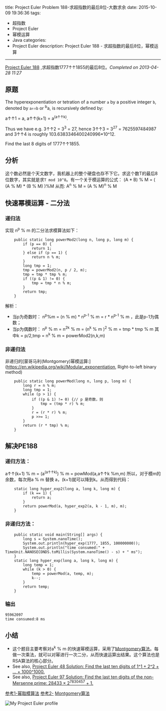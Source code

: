 title: Project Euler Problem 188-求超指数的最后8位-大数求余
date: 2015-10-09 19:36:36
tags:
- 超指数
- Project Euler
- 幂模运算
- Java
categories:
- Project Euler
description: Project Euler 188 - 求超指数的最后8位，幂模运算
---
[Project Euler 188](https://projecteuler.net/problem=188) ,求超指数1777↑↑1855的最后8位。*Completed on 2013-04-28  11:27*
<!--more-->
## 原题
The hyperexponentiation or tetration of a number `a` by a positive integer `b`, denoted by `a↑↑b` or <sup>b</sup>a, is recursively defined by:

a↑↑1 = a,
a↑↑(k+1) = a<sup>(a↑↑k)</sup>.

Thus we have e.g. 3↑↑2 = 3<sup>3</sup> = 27, hence 3↑↑3 = 3<sup>27</sup> = 7625597484987 and 3↑↑4 is roughly 103.6383346400240996*10^12.

Find the last 8 digits of 1777↑↑1855.

## 分析
这个数必然是个天文数字，我机器上的整个硬盘也存不下它。求这个数T的最后8位数字，其实就是求`T mod 10^8`。有一个关于模运算的公式：
(A \* B) % M = ( (A % M) \* (B % M) )%M
从而:
A<sup>n</sup> % M = (A % M)<sup>n</sup> % M

## 快速幂模运算 - 二分法
### 递归法
实现 n<sup>p</sup> % m 的二分法求模算法如下：
```
    public static long powerMod2(long n, long p, long m) {
        if (p == 0) {
            return 1;
        } else if (p == 1) {
            return n % m;
        }
        long tmp = 1;
        tmp = powerMod2(n, p / 2, m);
        tmp = tmp * tmp % m;
        if ((p & 1) != 0) {
            tmp = tmp * n % m;
        }
        return tmp;
    }
```

解析：
* 当p为奇数时：
n<sup>p</sup>%m = (n % m) * n<sup>p-1</sup> % m = r * n<sup>p-1</sup> % m ，此是p-1为偶数；
* 当p为偶数时：
    n<sup>p</sup> % m = n<sup>2k</sup> % m = (n<sup>k</sup> % m )<sup>2</sup> % m = tmp * tmp % m
    其中k = p/2,tmp = n<sup>k</sup> % m = powerMod2(n,k,m)

### 非递归法
<a name="powerMod"></a>非递归的[蒙哥马利(Montgomery)幂模运算:](https://en.wikipedia.org/wiki/Modular_exponentiation, Right-to-left binary method)

```
    public static long powerMod(long n, long p, long m) {
        long r = n % m;
        long tmp = 1;
        while (p > 1) {
            if ((p & 1) != 0) {// p 是奇数，则
                tmp = (tmp * r) % m;
            }
            r = (r * r) % m;
            p >>= 1;
        }
        return (r * tmp) % m;
    }
```

## 解决PE188

### 递归方法：
a↑↑(k+1) % m = (a<sup>(a↑↑k)</sup>) % m = powMod(a,a↑↑k %m,m)
所以，对于模m的余数，每次用a % m 替换 a，(k+1)就可以降到k。从而得到代码：
```
    static long hyper_exp2(long a, long k, long m) {
        if (k == 1) {
            return a;
        }
        return powerMod(a, hyper_exp2(a, k - 1, m), m);
    }
```

### 非递归方法：
```
    public static void main(String[] args) {
        long s = System.nanoTime();
        System.out.println(hyper_exp(1777, 1855, 100000000));
        System.out.println("time consumed:" + TimeUnit.NANOSECONDS.toMillis(System.nanoTime() - s) + " ms");
    }
    static long hyper_exp(long a, long k, long m) {
        long temp = 1;
        while (k > 0) {
            temp = powerMod(a, temp, m);
            k--;
        }
        return temp;
    }
```

### 输出
```
95962097
time consumed:8 ms
```

## 小结
*   这个题目主要考察对a<sup>k</sup> % m 的快速幂模运算，采用了[Montgomery算法](https://en.wikipedia.org/wiki/Modular_exponentiation)。每做一次乘法，就可以对幂进行一次二分，从而快速运算出结果。这个算法也是RSA算法的核心部分。
*   See also, [Project Euler 48 Solution: Find the last ten digits of 1^1 + 2^2 + ... + 1000^1000.](/2015/10/09/PE48)
*   See also, [Project Euler 97 Solution: Find the last ten digits of the non-Mersenne prime: 28433 × 2<sup>7830457</sup> + 1.](https://projecteuler.net/problem=97)

[参考1-幂取模算法](http://blog.csdn.net/chen77716/article/details/7093600)
[参考2-](http://blog.dreamshire.com/project-euler-188-solution/)
[Montgomery算法](https://en.wikipedia.org/wiki/Modular_exponentiation)


![My Project Euler profile](https://projecteuler.net/profile/cwjcsu.png)